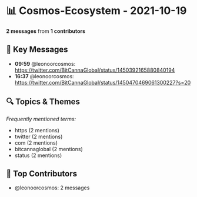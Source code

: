 # 📊 Cosmos-Ecosystem - 2021-10-19
**2 messages** from **1 contributors**

## 💬 Key Messages
- **09:59** @leonoorcosmos: https://twitter.com/BitCannaGlobal/status/1450392165880840194
- **16:37** @leonoorcosmos: https://twitter.com/BitCannaGlobal/status/1450470469061300227?s=20

## 🔍 Topics & Themes
*Frequently mentioned terms:*
- https (2 mentions)
- twitter (2 mentions)
- com (2 mentions)
- bitcannaglobal (2 mentions)
- status (2 mentions)

## 👥 Top Contributors
- @leonoorcosmos: 2 messages
